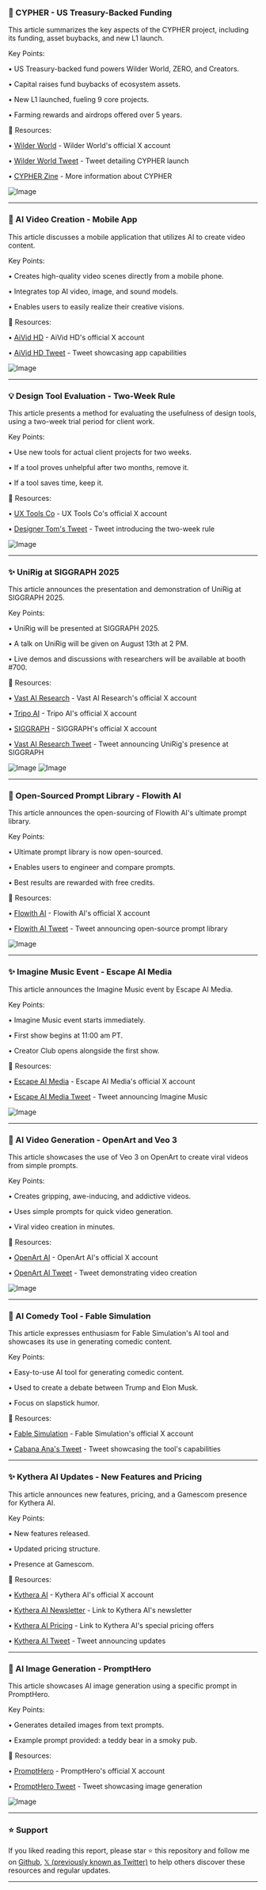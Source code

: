 ### 🤖 CYPHER - US Treasury-Backed Funding

This article summarizes the key aspects of the CYPHER project, including its funding, asset buybacks, and new L1 launch.

Key Points:

• US Treasury-backed fund powers Wilder World, ZERO, and Creators.


• Capital raises fund buybacks of ecosystem assets.


• New L1 launched, fueling 9 core projects.


• Farming rewards and airdrops offered over 5 years.


🔗 Resources:

• [Wilder World](https://x.com/WilderWorld) - Wilder World's official X account


• [Wilder World Tweet](https://x.com/WilderWorld/status/1954304720094306644) -  Tweet detailing CYPHER launch


• [CYPHER Zine](http://zine.live/cypher/) - More information about CYPHER


![Image](https://pbs.twimg.com/media/Gx8VyQUW0AAdW5A?format=jpg&name=small)



---

### 🚀 AI Video Creation - Mobile App

This article discusses a mobile application that utilizes AI to create video content.

Key Points:

• Creates high-quality video scenes directly from a mobile phone.


• Integrates top AI video, image, and sound models.


• Enables users to easily realize their creative visions.



🔗 Resources:

• [AiVid HD](https://x.com/aivid_hd) - AiVid HD's official X account


• [AiVid HD Tweet](https://x.com/aivid_hd/status/1954287090331443409) -  Tweet showcasing app capabilities


![Image](https://pbs.twimg.com/ext_tw_video_thumb/1954287075441700864/pu/img/BnympDugA2EGUSp0.jpg)


---

### 💡 Design Tool Evaluation - Two-Week Rule

This article presents a method for evaluating the usefulness of design tools, using a two-week trial period for client work.

Key Points:

• Use new tools for actual client projects for two weeks.


• If a tool proves unhelpful after two months, remove it.


• If a tool saves time, keep it.


🔗 Resources:

• [UX Tools Co](https://x.com/uxtoolsco) -  UX Tools Co's official X account


• [Designer Tom's Tweet](https://x.com/designertom_/status/1953483111117074566) - Tweet introducing the two-week rule


![Image](https://pbs.twimg.com/media/GxwqAZEaoAAgV-z?format=jpg&name=small)



---

### ✨ UniRig at SIGGRAPH 2025

This article announces the presentation and demonstration of UniRig at SIGGRAPH 2025.

Key Points:

• UniRig will be presented at SIGGRAPH 2025.


• A talk on UniRig will be given on August 13th at 2 PM.


• Live demos and discussions with researchers will be available at booth #700.


🔗 Resources:

• [Vast AI Research](https://x.com/VastAIResearch) - Vast AI Research's official X account


• [Tripo AI](https://x.com/tripoai) - Tripo AI's official X account


• [SIGGRAPH](https://x.com/siggraph) - SIGGRAPH's official X account


• [Vast AI Research Tweet](https://x.com/VastAIResearch/status/1953926318938370499) - Tweet announcing UniRig's presence at SIGGRAPH


![Image](https://pbs.twimg.com/amplify_video_thumb/1953924777519067141/img/dAWqXzVByV0Ksa5m.jpg)
![Image](https://pbs.twimg.com/amplify_video_thumb/1913253877451022336/img/bjSZ0x7NO-5E89pX?format=jpg&name=240x240)


---

### 🚀 Open-Sourced Prompt Library - Flowith AI

This article announces the open-sourcing of Flowith AI's ultimate prompt library.

Key Points:

• Ultimate prompt library is now open-sourced.


• Enables users to engineer and compare prompts.


• Best results are rewarded with free credits.


🔗 Resources:

• [Flowith AI](https://x.com/flowith_ai) - Flowith AI's official X account


• [Flowith AI Tweet](https://x.com/flowith_ai/status/1953860562795860280) - Tweet announcing open-source prompt library


![Image](https://pbs.twimg.com/amplify_video_thumb/1953854642024329227/img/HvjQnuHu64bsxR8j.jpg)



---

### ✨ Imagine Music Event - Escape AI Media

This article announces the Imagine Music event by Escape AI Media.

Key Points:

• Imagine Music event starts immediately.


• First show begins at 11:00 am PT.


• Creator Club opens alongside the first show.


🔗 Resources:

• [Escape AI Media](https://x.com/escapeaimedia) - Escape AI Media's official X account


• [Escape AI Media Tweet](https://x.com/escapeaimedia/status/1953860511931805865) -  Tweet announcing Imagine Music


![Image](https://pbs.twimg.com/media/Gx2Bva7aIAAJFpn?format=png&name=small)


---

### 🤖 AI Video Generation - OpenArt and Veo 3

This article showcases the use of Veo 3 on OpenArt to create viral videos from simple prompts.

Key Points:

• Creates gripping, awe-inducing, and addictive videos.


• Uses simple prompts for quick video generation.


•  Viral video creation in minutes.


🔗 Resources:

• [OpenArt AI](https://x.com/openart_ai) - OpenArt AI's official X account


• [OpenArt AI Tweet](https://x.com/openart_ai/status/1953815370743095356) - Tweet demonstrating video creation


![Image](https://pbs.twimg.com/amplify_video_thumb/1953815265378025473/img/YYoBOscsMKhagQxA.jpg)


---

### 🚀 AI Comedy Tool - Fable Simulation

This article expresses enthusiasm for Fable Simulation's AI tool and showcases its use in generating comedic content.

Key Points:

•  Easy-to-use AI tool for generating comedic content.


•  Used to create a debate between Trump and Elon Musk.


•  Focus on slapstick humor.


🔗 Resources:

• [Fable Simulation](https://x.com/fablesimulation) - Fable Simulation's official X account


• [Cabana Ana's Tweet](https://x.com/cabana_ana_/status/1953746413545775397) - Tweet showcasing the tool's capabilities



---

### ✨ Kythera AI Updates - New Features and Pricing

This article announces new features, pricing, and a Gamescom presence for Kythera AI.

Key Points:

• New features released.


• Updated pricing structure.


• Presence at Gamescom.


🔗 Resources:

• [Kythera AI](https://x.com/KytheraAI) - Kythera AI's official X account


• [Kythera AI Newsletter](https://eu1.hubs.ly/H0mf7Tf0) - Link to Kythera AI's newsletter


• [Kythera AI Pricing](https://eu1.hubs.ly/H0mf71f0) - Link to Kythera AI's special pricing offers


• [Kythera AI Tweet](https://x.com/KytheraAI/status/1953728255938236535) - Tweet announcing updates


---

### 🤖 AI Image Generation - PromptHero

This article showcases AI image generation using a specific prompt in PromptHero.

Key Points:

•  Generates detailed images from text prompts.


•  Example prompt provided: a teddy bear in a smoky pub.



🔗 Resources:

• [PromptHero](https://x.com/prompthero) - PromptHero's official X account


• [PromptHero Tweet](https://x.com/prompthero/status/1953727900986769610) -  Tweet showcasing image generation


![Image](https://pbs.twimg.com/amplify_video_thumb/1953727662377111552/img/OO08yFd7ehRD3994.jpg)


---

### ⭐️ Support

If you liked reading this report, please star ⭐️ this repository and follow me on [Github](https://github.com/Drix10), [𝕏 (previously known as Twitter)](https://x.com/DRIX_10_) to help others discover these resources and regular updates.

---